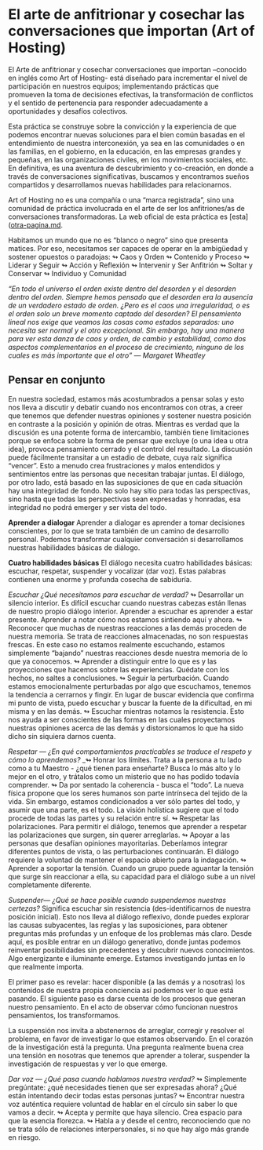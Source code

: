 # El arte de anfitrionar y cosechar las conversaciones que importan (Art of Hosting)
El Arte de anfitrionar y cosechar conversaciones que importan –conocido en inglés como Art of Hosting- está diseñado para incrementar el nivel de participación en nuestros equipos; implementando prácticas que promueven la toma de decisiones efectivas, la transformación de conflictos y el sentido de pertenencia para responder adecuadamente a oportunidades y desafíos colectivos.

Esta práctica se construye sobre la convicción y la experiencia de que podemos encontrar nuevas soluciones para el bien común basadas en el entendimiento de nuestra interconexión, ya sea en las comunidades o en las familias, en el gobierno, en la educación, en las empresas grandes y pequeñas, en las organizaciones civiles, en los movimientos sociales, etc. En definitiva, es una aventura de descubrimiento y co-creación, en donde a través de conversaciones significativas, buscamos y encontramos sueños compartidos y desarrollamos nuevas habilidades para relacionarnos.

Art of Hosting no es una compañía o una “marca registrada”, sino una comunidad de práctica involucrada en el arte de ser los anfitriones/as de conversaciones transformadoras. La web oficial de esta práctica es [esta]([otra-pagina.md](http://artofhosting.org).

Habitamos un mundo que no es “blanco o negro” sino que presenta matices. Por eso, necesitamos ser capaces de operar en la ambigüedad y sostener opuestos o paradojas:
↬ Caos y Orden
↬ Contenido y Proceso
↬ Liderar y Seguir
↬ Acción y Reflexión
↬ Intervenir y Ser Anfitrión
↬ Soltar y Conservar
↬ Individuo y Comunidad

*“En todo el universo el orden existe dentro del desorden y el desorden dentro del orden. Siempre hemos pensado que el desorden era la ausencia de un verdadero estado de orden. ¿Pero es el caos una irregularidad, o es el orden solo un breve momento captado del desorden? El pensamiento lineal nos exige que veamos las cosas como estados separados: uno necesita ser normal y el otro excepcional. Sin embargo, hay una manera para ver esta danza de caos y orden, de cambio y estabilidad, como dos aspectos complementarios en el proceso de crecimiento, ninguno de los cuales es más importante que el otro” 
― Margaret Wheatley*

## Pensar en conjunto
En nuestra sociedad, estamos más acostumbrados a pensar solas y esto nos lleva a discutir y debatir cuando nos encontramos con otras, a creer que tenemos que defender nuestras opiniones y sostener nuestra posición en contraste a la posición y opinión de otras. Mientras es verdad que la discusión es una potente forma de intercambio, también tiene limitaciones porque se enfoca sobre la forma de pensar que excluye (o una idea u otra idea), provoca pensamiento cerrado y el control del resultado.
La discusión puede fácilmente transitar a un estadio de debate, cuya raíz significa “vencer”. Esto a menudo crea frustraciones y malos entendidos y sentimientos entre las personas que necesitan trabajar juntas. El diálogo, por otro lado, está basado en las suposiciones de que en cada situación hay una integridad de fondo. No solo hay sitio para todas las perspectivas, sino hasta que todas las perspectivas sean expresadas y honradas, esa integridad no podrá emerger y ser vista del todo.

**Aprender a dialogar**
Aprender a dialogar es aprender a tomar decisiones conscientes, por lo que se trata también de un camino de desarrollo personal. Podemos transformar cualquier conversación si desarrollamos nuestras habilidades básicas de diálogo.

**Cuatro habilidades básicas**
El diálogo necesita cuatro habilidades básicas: escuchar, respetar, suspender y vocalizar (dar voz). Estas palabras contienen una enorme  y profunda cosecha de sabiduría.

__Escuchar_ ¿Qué necesitamos para escuchar de verdad?_
↬ Desarrollar un silencio interior. Es difícil escuchar cuando nuestras cabezas están llenas de nuestro propio diálogo interior. Aprender a escuchar es aprender a estar presente. Aprender a notar cómo nos estamos sintiendo aquí y ahora.
↬ Reconocer que muchas de nuestras reacciones a las demás proceden de nuestra memoria. Se trata de reacciones almacenadas, no son respuestas frescas. En este caso no estamos realmente escuchando, estamos simplemente “bajando” nuestras reacciones desde nuestra memoria de lo que ya conocemos.
↬ Aprender a distinguir entre lo que es y las proyecciones que hacemos sobre las experiencias. Quédate con los hechos, no saltes a conclusiones.
↬ Seguir la perturbación. Cuando estamos emocionalmente perturbadas por algo que escuchamos, tenemos la tendencia a cerrarnos y fingir. En lugar de buscar evidencia que confirma mi punto de vista, puedo escuchar y buscar la fuente de la dificultad,  en mi misma y en las demás.
↬ Escuchar mientras notamos la resistencia. Esto nos ayuda a ser conscientes de las formas en las cuales proyectamos nuestras opiniones acerca de las demás y distorsionamos lo que ha sido dicho sin siquiera darnos cuenta.

_Respetar ― ¿En qué  comportamientos practicables se traduce el respeto y cómo lo aprendemos?_
_↬ Honrar los límites. Trata a la persona a tu lado como a tu Maestro - ¿qué tienen para enseñarte? Busca lo más alto y lo mejor en el otro, y trátalos como un misterio que no has podido todavía comprender.
↬ Da por sentado la coherencia - busca el “todo”. La nueva física propone que los seres humanos son parte intrínseca del tejido de la vida. Sin embargo, estamos condicionados a ver sólo partes del todo, y asumir que una parte, es el todo. La visión holística sugiere que el todo procede de todas las partes y su relación entre sí.
↬ Respetar las polarizaciones. Para permitir el diálogo, tenemos que aprender a respetar las polarizaciones que surgen, sin querer arreglarlas.
↬ Apoyar a las personas que desafían opiniones mayoritarias. Deberíamos integrar diferentes puntos de vista, o las perturbaciones continuarán. El diálogo requiere la voluntad de mantener el espacio abierto para la indagación.
↬ Aprender a soportar la tensión. Cuando un grupo puede aguantar la tensión que surge sin reaccionar a ella, su capacidad para el diálogo sube a un nivel completamente diferente.

_Suspender―  ¿Qué se hace posible cuando suspendemos nuestras certezas?_
Significa escuchar sin resistencia (des-identificarnos de nuestra posición inicial). Esto nos lleva al diálogo reflexivo, donde puedes explorar las causas subyacentes, las reglas y las suposiciones, para obtener preguntas más profundas y un enfoque de los problemas más claro. Desde aquí, es posible entrar en un diálogo generativo, donde juntas podemos reinventar posibilidades sin precedentes y descubrir nuevos conocimientos. Algo energizante e iluminante emerge. Estamos investigando juntas en lo que realmente importa.

El primer paso es revelar: hacer disponible (a las demás y a nosotras) los contenidos de nuestra propia conciencia así podemos ver lo que está pasando. El siguiente paso es darse cuenta de los procesos que generan nuestro pensamiento. En el acto de observar cómo funcionan nuestros pensamientos, los transformamos.

La suspensión nos invita a abstenernos de arreglar, corregir y resolver el problema, en favor de investigar lo que estamos observando. En el corazón de la investigación está la pregunta. Una pregunta realmente buena crea una tensión en nosotras que tenemos que aprender a tolerar, suspender la investigación de respuestas y ver lo que emerge.

_Dar voz ― ¿Qué pasa cuando hablamos nuestra verdad?_
↬ Simplemente pregúntate: ¿qué necesidades tienen que ser expresadas ahora? ¿Qué están intentando decir todas estas personas juntas?
↬ Encontrar nuestra voz auténtica requiere voluntad de hablar en el círculo sin saber lo que vamos a decir.
↬ Acepta y permite que haya silencio. Crea espacio para que la esencia florezca.
↬ Habla a y desde el centro, reconociendo que no se trata sólo de relaciones interpersonales, si no que hay algo más grande en riesgo.
